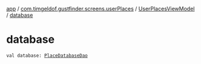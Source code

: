 [app](../../index.md) / [com.timgeldof.gustfinder.screens.userPlaces](../index.md) / [UserPlacesViewModel](index.md) / [database](./database.md)

# database

`val database: `[`PlaceDatabaseDao`](../../com.timgeldof.gustfinder.database/-place-database-dao/index.md)